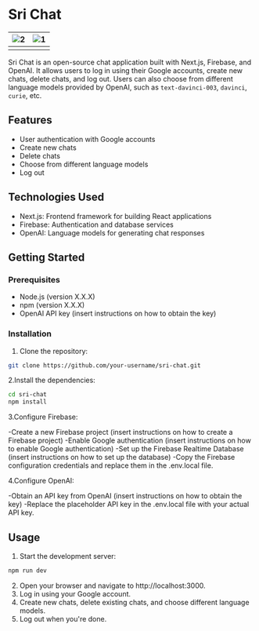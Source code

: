# Sri Chat

| ![2](https://github.com/SarangaSiriwardhana9/SriChat-ChatGtp-clone/assets/99233703/a1438357-5fe5-4b08-87e8-e6586a829150) | ![1](https://github.com/SarangaSiriwardhana9/SriChat-ChatGtp-clone/assets/99233703/b9ceb55c-dc97-4fec-bb6f-c694d31ebdf5) |
| ------------------------------------------------------------ | ------------------------------------------------------------ |
| |  |

Sri Chat is an open-source chat application built with Next.js, Firebase, and OpenAI. It allows users to log in using their Google accounts, create new chats, delete chats, and log out. Users can also choose from different language models provided by OpenAI, such as `text-davinci-003`, `davinci`, `curie`, etc.

## Features

- User authentication with Google accounts
- Create new chats
- Delete chats
- Choose from different language models
- Log out

## Technologies Used

- Next.js: Frontend framework for building React applications
- Firebase: Authentication and database services
- OpenAI: Language models for generating chat responses

## Getting Started

### Prerequisites

- Node.js (version X.X.X)
- npm (version X.X.X)
- OpenAI API key (insert instructions on how to obtain the key)

### Installation

1. Clone the repository:

```bash
git clone https://github.com/your-username/sri-chat.git
```
2.Install the dependencies:

```bash
cd sri-chat
npm install
```
3.Configure Firebase:

-Create a new Firebase project (insert instructions on how to create a Firebase project)
-Enable Google authentication (insert instructions on how to enable Google authentication)
-Set up the Firebase Realtime Database (insert instructions on how to set up the database)
-Copy the Firebase configuration credentials and replace them in the .env.local file.

4.Configure OpenAI:

-Obtain an API key from OpenAI (insert instructions on how to obtain the key)
-Replace the placeholder API key in the .env.local file with your actual API key.

## Usage

1. Start the development server:
```bash
npm run dev
```
2. Open your browser and navigate to http://localhost:3000.
3. Log in using your Google account.
4. Create new chats, delete existing chats, and choose different language models.
5. Log out when you're done.


